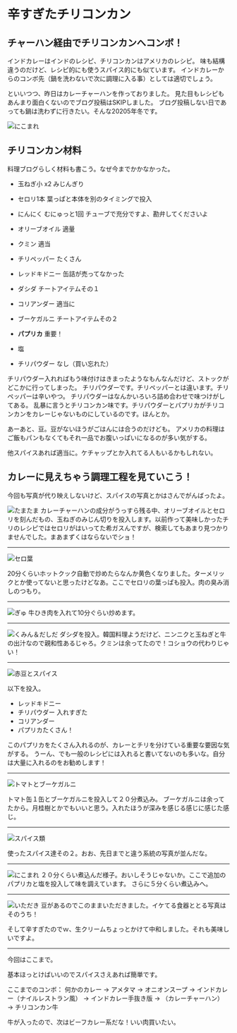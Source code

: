 # 辛すぎたチリコンカン

## チャーハン経由でチリコンカンへコンボ！

インドカレーはインドのレシピ、チリコンカンはアメリカのレシピ。
味も結構違うのだけど、レシピ的にも使うスパイス的にも似ています。
インドカレーからのコンボ先（鍋を洗わないで次に調理に入る事）としては適切でしょう。

といいつつ、昨日はカレーチャーハンを作っておりました。
見た目もレシピもあんまり面白くないのでブログ投稿はSKIPしました。
ブログ投稿しない日であっても鍋は洗わずに行きたい。そんな20205年冬です。

![にこまれ](/images/202502/IMG_7930_1.jpg)

## チリコンカン材料

料理ブログらしく材料も書こう。なぜ今までかかなかった。

* 玉ねぎ小 x2 みじんぎり
* セロリ1本 葉っぱと本体を別のタイミングで投入
* にんにく むにゅっと1回 チューブで充分ですよ、勘弁してくださいよ
* オリーブオイル 適量
* クミン 適当 
* チリペッパー たくさん
* レッドキドニー 缶詰が売ってなかった
* ダシダ チートアイテムその１
* コリアンダー 適当に
* ブーケガルニ チートアイテムその２
* **パプリカ** 重要！
* 塩

* チリパウダー なし（買い忘れた）

チリパウダー入れればもう味付けはきまったようなもんなんだけど、ストックがどこかに行ってしまった。
チリパウダーです。チリペッパーとは違います。チリペッパーは辛いやつ。
チリパウダーはなんかいろいろ詰め合わせで味つけがしてある。
乱暴に言うとチリコンカン味です。チリパウダーとパプリカがチリコンカンをカレーじゃないものにしているのです。ほんとか。

あーあと、豆。豆がないほうがごはんには合うのだけども。
アメリカの料理はご飯もパンもなくてもそれ一品でお腹いっぱいになるのが多い気がする。

他スパイスあれば適当に。ケチャップとか入れてる人もいるかもしれない。


## カレーに見えちゃう調理工程を見ていこう！

今回も写真が代り映えしないけど、スパイスの写真とかはさんでがんばったよ。


![たまたま](/images/202502/IMG_7923_1.jpg)
カレーチャーハンの成分がうっすら残る中、オリーブオイルとセロリを刻んだもの、玉ねぎのみじん切りを投入します。以前作って美味しかったチリのレシピではセロリがはいってた希ガスんですが、検索してもあまり見つかりませんでした。まあまずくはならないでショ！

---
![セロ葉](/images/202502/IMG_7924_1.jpg)

20分くらいホットクック自動で炒めたらなんか黄色くなりました。ターメリックとか使ってないと思ったけどなあ。ここでセロリの葉っぱも投入。肉の臭み消しのつもり。

---

![ぎゅ](/images/202502/IMG_7925_1.jpg)
牛ひき肉を入れて10分ぐらい炒めます。

---
![くみん＆だしだ](/images/202502/IMG_7926_1.jpg)
ダシダを投入。韓国料理ようだけど、ニンニクと玉ねぎと牛の出汁なので親和性あるじゃろ。クミンは余ってたので！コショウの代わりじゃい！


---
![赤豆とスパイス](/images/202502/IMG_7927_1.jpg)

以下を投入。

* レッドキドニー
* チリパウダー 入れすぎた
* コリアンダー
* パプリカたくさん！

このパプリカをたくさん入れるのが、カレーとチリを分けている重要な要因な気がする。
うーん、でも一般のレシピには入れると書いてないのも多いな。自分は大量に入れるのをお勧めします！

---
![トマトとブーケガルニ](/images/202502/IMG_7928_1.jpg)

トマト缶１缶とブーケガルニを投入して２０分煮込み。
ブーケガルニは余ってたから。月桂樹とかでもいいと思う。入れたほうが深みを感じる感じに感じた感じ。


---
![スパイス類](/images/202502/IMG_7929_1.jpg)

使ったスパイス達その２。おお、先日までと違う系統の写真が並んだな。


---
![にこまれ](/images/202502/IMG_7930_1.jpg)
２０分くらい煮込んだ様子。おいしそうじゃないか。ここで追加のパプリカと塩を投入して味を調えています。
さらに５分くらい煮込みへ。

---
![いただき](/images/202502/IMG_7931_1.jpg)
豆があるのでこのままいただきました。イケてる食器ととる写真はそのうち！


そして辛すぎたのでｗ、生クリームちょっとかけて中和しました。それも美味しいですよ。


---

今回はここまで。

基本ほっとけばいいのでスパイスさえあれば簡単です。


ここまでのコンボ：
何かのカレー → アメタマ → オニオンスープ → インドカレー（ナイルレストラン風） → インドカレー手抜き版 → （カレーチャーハン） → チリコンカン牛


牛が入ったので、次はビーフカレー系だな！いい肉買いたい。
